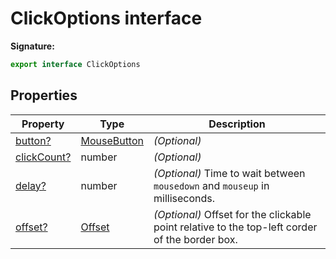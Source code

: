 # ClickOptions interface

**Signature:**

```typescript
export interface ClickOptions
```

## Properties

| Property                                              | Type                                      | Description                                                                                             |
| ----------------------------------------------------- | ----------------------------------------- | ------------------------------------------------------------------------------------------------------- |
| [button?](./puppeteer.clickoptions.button.md)         | [MouseButton](./puppeteer.mousebutton.md) | <i>(Optional)</i>                                                                                       |
| [clickCount?](./puppeteer.clickoptions.clickcount.md) | number                                    | <i>(Optional)</i>                                                                                       |
| [delay?](./puppeteer.clickoptions.delay.md)           | number                                    | <i>(Optional)</i> Time to wait between <code>mousedown</code> and <code>mouseup</code> in milliseconds. |
| [offset?](./puppeteer.clickoptions.offset.md)         | [Offset](./puppeteer.offset.md)           | <i>(Optional)</i> Offset for the clickable point relative to the top-left corder of the border box.     |
